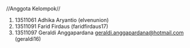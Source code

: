 //Anggota Kelompok//
1. 13511061 Adhika Aryantio (elvenunion)
2. 13511091	Farid Firdaus (faridfirdaus17)
3. 13511097	Geraldi Anggapardana geraldi.anggapardana@hotmail.com (geraldi16)
